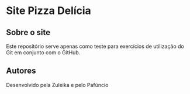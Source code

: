 # Site Pizza Delícia

## Sobre o site

Este repositório serve apenas como teste para exercícios de 
utilização do Git em conjunto com o GitHub.

## Autores

Desenvolvido pela Zuleika e pelo Pafúncio